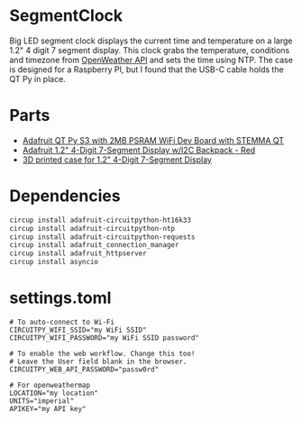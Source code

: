 # SegmentClock
Big LED segment clock displays the current time and temperature on a large 1.2" 4 digit 7 segment display. This clock grabs the temperature, conditions and timezone from [OpenWeather API](https://openweathermap.org/api) and sets the time using NTP. The case is designed for a Raspberry PI, but I found that the USB-C cable holds the QT Py in place.

# Parts
* [Adafruit QT Py S3 with 2MB PSRAM WiFi Dev Board with STEMMA QT](https://www.adafruit.com/product/5700)
* [Adafruit 1.2" 4-Digit 7-Segment Display w/I2C Backpack - Red](https://www.adafruit.com/product/1270)
* [3D printed case for 1.2" 4-Digit 7-Segment Display](https://www.thingiverse.com/thing:1406894)
# Dependencies
```sh
circup install adafruit-circuitpython-ht16k33
circup install adafruit-circuitpython-ntp
circup install adafruit-circuitpython-requests
circup install adafruit_connection_manager
circup install adafruit_httpserver
circup install asyncio
```
# settings.toml
```
# To auto-connect to Wi-Fi
CIRCUITPY_WIFI_SSID="my WiFi SSID"
CIRCUITPY_WIFI_PASSWORD="my WiFi SSID password"

# To enable the web workflow. Change this too!
# Leave the User field blank in the browser.
CIRCUITPY_WEB_API_PASSWORD="passw0rd"

# For openweathermap
LOCATION="my location"
UNITS="imperial"
APIKEY="my API key"
```
